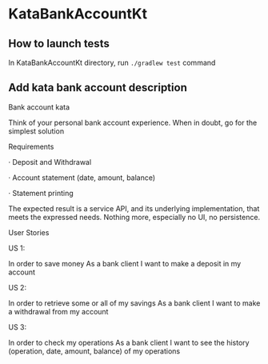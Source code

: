 # KataBankAccountKt

## How to launch tests
In KataBankAccountKt directory, run `./gradlew test` command

## Add kata bank account description
Bank account kata

Think of your personal bank account experience. When in doubt, go for the simplest solution

Requirements

·         Deposit and Withdrawal

·         Account statement (date, amount, balance)

·         Statement printing

The expected result is a service API, and its underlying implementation, that meets the expressed needs.
Nothing more, especially no UI, no persistence.

User Stories

US 1:

In order to save money
As a bank client
I want to make a deposit in my account

US 2:

In order to retrieve some or all of my savings
As a bank client
I want to make a withdrawal from my account

US 3:

In order to check my operations
As a bank client
I want to see the history (operation, date, amount, balance) of my operations

